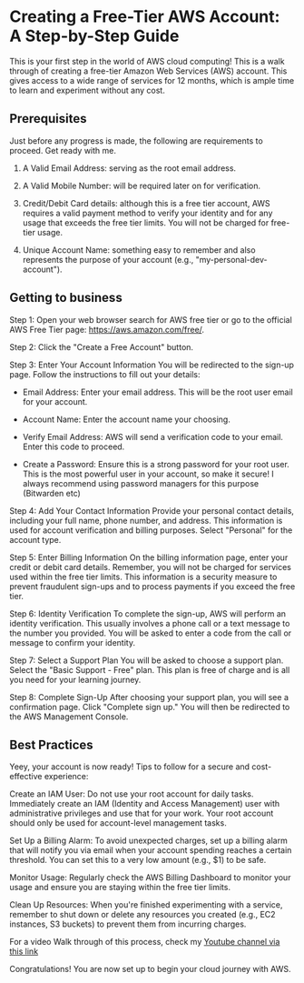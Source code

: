 # Creating a Free-Tier AWS Account: A Step-by-Step Guide
This is your first step in the world of AWS cloud computing! This is a walk through of creating a free-tier Amazon Web Services (AWS) account. This gives access to a wide range of services for 12 months, which is ample time to learn and experiment without any cost.

## Prerequisites

Just before any progress is made, the following are requirements to proceed. Get ready with me.

1. A Valid Email Address: serving as the root email address.

2. A Valid Mobile Number: will be required later on for verification.

3. Credit/Debit Card details: although this is a free tier account, AWS requires a valid payment method to verify your identity and for any usage that exceeds the free tier limits. You will not be charged for free-tier usage.

4. Unique Account Name: something easy to remember and also represents the purpose of your account (e.g., "my-personal-dev-account").

## Getting to business

Step 1: Open your web browser search for AWS free tier or go to the official AWS Free Tier page: https://aws.amazon.com/free/.

Step 2: Click the "Create a Free Account" button.

Step 3: Enter Your Account Information
You will be redirected to the sign-up page. Follow the instructions to fill out your details:

* Email Address: Enter your email address. This will be the root user email for your account.

* Account Name: Enter the account name your choosing.

* Verify Email Address: AWS will send a verification code to your email. Enter this code to proceed.

* Create a Password: Ensure this is  a strong password for your root user. This is the most powerful user in your account, so make it secure! I always recommend using password managers for this purpose (Bitwarden etc)

Step 4: Add Your Contact Information
Provide your personal contact details, including your full name, phone number, and address. This information is used for account verification and billing purposes. Select "Personal" for the account type.

Step 5: Enter Billing Information
On the billing information page, enter your credit or debit card details. Remember, you will not be charged for services used within the free tier limits. This information is a security measure to prevent fraudulent sign-ups and to process payments if you exceed the free tier.

Step 6: Identity Verification
To complete the sign-up, AWS will perform an identity verification. This usually involves a phone call or a text message to the number you provided. You will be asked to enter a code from the call or message to confirm your identity.

Step 7: Select a Support Plan
You will be asked to choose a support plan. Select the "Basic Support - Free" plan. This plan is free of charge and is all you need for your learning journey.

Step 8: Complete Sign-Up
After choosing your support plan, you will see a confirmation page. Click "Complete sign up." You will then be redirected to the AWS Management Console.

## Best Practices
Yeey, your account is now ready! Tips to follow for a secure and cost-effective experience:

Create an IAM User: Do not use your root account for daily tasks. Immediately create an IAM (Identity and Access Management) user with administrative privileges and use that for your work. Your root account should only be used for account-level management tasks.

Set Up a Billing Alarm: To avoid unexpected charges, set up a billing alarm that will notify you via email when your account spending reaches a certain threshold. You can set this to a very low amount (e.g., $1) to be safe.

Monitor Usage: Regularly check the AWS Billing Dashboard to monitor your usage and ensure you are staying within the free tier limits.

Clean Up Resources: When you're finished experimenting with a service, remember to shut down or delete any resources you created (e.g., EC2 instances, S3 buckets) to prevent them from incurring charges.

For a video Walk through of this process, check my [Youtube channel via this link](https://youtu.be/2y8D6_9cGrE)

Congratulations! You are now set up to begin your cloud journey with AWS.
